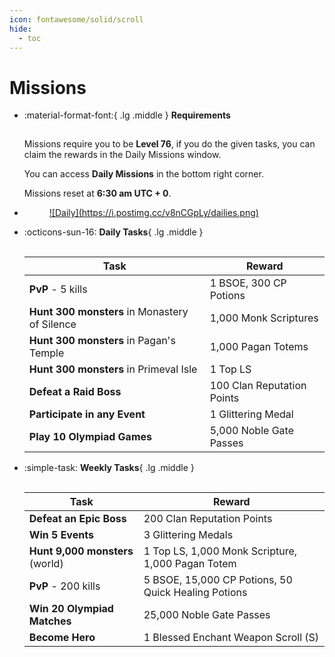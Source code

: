 ```yaml
---
icon: fontawesome/solid/scroll
hide:
  - toc
---
```


<style>
hr {
    border-bottom: 2px solid var(--md-primary-fg-color);
    border-top: 2px solid var(--md-primary-fg-color);
    background-color: var(--md-primary-fg-color);
}
</style>
# Missions
<div class="grid cards" markdown>

- :material-format-font:{ .lg .middle } __Requirements__
    
    <hr>

    Missions require you to be **Level 76**, if you do the given tasks, you can claim the rewards in the Daily Missions window.

    You can access **Daily Missions** in the bottom right corner.

    Missions reset at **6:30 am UTC + 0**.

- <figure markdown>
    <a href="https://postimg.cc/F19TZCBC">
    ![Daily](https://i.postimg.cc/v8nCGpLy/dailies.png)
    </a>
    </figure>

- :octicons-sun-16: __Daily Tasks__{ .lg .middle }

    <hr>

    | Task | Reward |
    |------|--------|
    | **PvP** - 5 kills | 1 BSOE, 300 CP Potions |
    | **Hunt 300 monsters** in Monastery of Silence | 1,000 Monk Scriptures |
    | **Hunt 300 monsters** in Pagan's Temple | 1,000 Pagan Totems |
    | **Hunt 300 monsters** in Primeval Isle | 1 Top LS |
    | **Defeat a Raid Boss** | 100 Clan Reputation Points |
    | **Participate in any Event** | 1 Glittering Medal |
    | **Play 10 Olympiad Games** | 5,000 Noble Gate Passes |

- :simple-task: __Weekly Tasks__{ .lg .middle }

    <hr>

    | Task | Reward |
    |------|--------|
    | **Defeat an Epic Boss** | 200 Clan Reputation Points |
    | **Win 5 Events** | 3 Glittering Medals |
    | **Hunt 9,000 monsters** (world) | 1 Top LS, 1,000 Monk Scripture, 1,000 Pagan Totem |
    | **PvP** - 200 kills | 5 BSOE, 15,000 CP Potions, 50 Quick Healing Potions |
    | **Win 20 Olympiad Matches** | 25,000 Noble Gate Passes |
    | **Become Hero** | 1 Blessed Enchant Weapon Scroll (S) |


</div>



